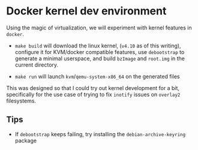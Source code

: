 # Docker kernel dev environment

Using the magic of virtualization, we will experiment with kernel features in `docker`.

* `make build` will download the linux kernel, (`v4.10` as of this writing), configure it for KVM/docker compatible features, use `debootstrap` to generate a minimal userspace, and build `bzImage` and `root.img` in the current directory.

* `make run` will launch `kvm`/`qemu-system-x86_64` on the generated files

This was designed so that I could try out kernel development for a bit, specifically for the use case of trying to fix `inotify` issues on `overlay2` filesystems.

## Tips

* If `debootstrap` keeps failing, try installing the `debian-archive-keyring` package
